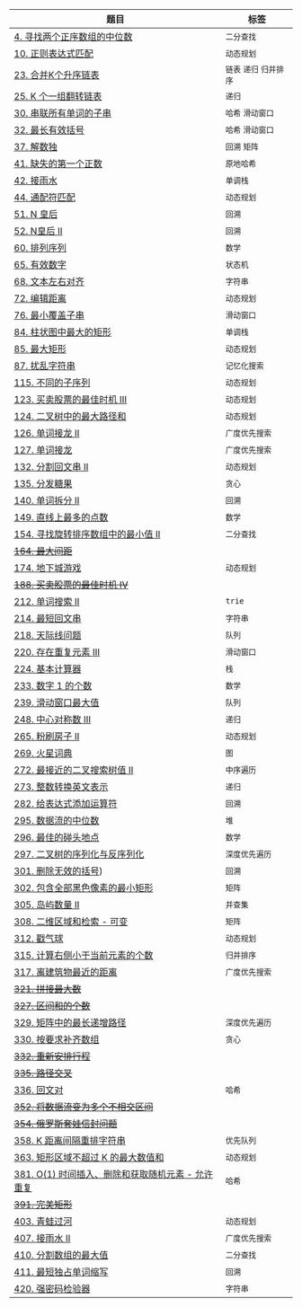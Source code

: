 | 题目  |  标签 |
| ------------- | ------------- |
| [4. 寻找两个正序数组的中位数](src/median-of-two-sorted-arrays/median-of-two-sorted-arrays.md)  | `二分查找`  |
| [10. 正则表达式匹配](src/regular-expression-matching/regular-expression-matching.md)  | `动态规划`  |
| [23. 合并K个升序链表](src/merge-k-sorted-lists/merge-k-sorted-lists.md)  | `链表` `递归`  `归并排序`  |
| [25. K 个一组翻转链表](src/reverse-nodes-in-k-group/reverse-nodes-in-k-group.md)  | `递归`  |
| [30. 串联所有单词的子串](src/substring-with-concatenation-of-all-words/substring-with-concatenation-of-all-words.md)  | `哈希` `滑动窗口`  |
| [32. 最长有效括号](src/longest-valid-parentheses/longest-valid-parentheses.md) | `哈希` `滑动窗口`  |
| [37. 解数独](src/sudoku-solver/sudoku-solver.md) | `回溯` `矩阵`  |
| [41. 缺失的第一个正数](src/first-missing-positive/first-missing-positive.md) | `原地哈希`  |
| [42. 接雨水](src/trapping-rain-water/trapping-rain-water.md) | `单调栈`  |
| [44. 通配符匹配](src/wildcard-matching/wildcard-matching.md) | `动态规划`  |
| [51. N 皇后](src/n-queens/n-queens.md) | `回溯`  |
| [52. N皇后 II](src/n-queens-ii/n-queens-ii.md) | `回溯`  |
| [60. 排列序列](src/permutation-sequence/permutation-sequence.md) | `数学`  |
| [65. 有效数字](src/valid-number/valid-number.md) | `状态机`  |
| [68. 文本左右对齐](src/text-justification/text-justification.md) | `字符串`  |
| [72. 编辑距离](src/edit-distance/edit-distance.md) | `动态规划`  |
| [76. 最小覆盖子串](src/minimum-window-substring/minimum-window-substring.md) | `滑动窗口`  |
| [84. 柱状图中最大的矩形](src/largest-rectangle-in-histogram/largest-rectangle-in-histogram.md) | `单调栈`  |
| [85. 最大矩形](src/maximal-rectangle/maximal-rectangle.md) | `动态规划`  |
| [87. 扰乱字符串](src/scramble-string/scramble-string.md) | `记忆化搜索`  |
| [115. 不同的子序列](src/distinct-subsequences/distinct-subsequences.md) | `动态规划`  |
| [123. 买卖股票的最佳时机 III](src/best-time-to-buy-and-sell-stock-iii/best-time-to-buy-and-sell-stock-iii.md) | `动态规划`  |
| [124. 二叉树中的最大路径和](src/binary-tree-maximum-path-sum/binary-tree-maximum-path-sum.md) | `动态规划`  |
| [126. 单词接龙 II](src/word-ladder-ii/word-ladder-ii.md) | `广度优先搜索`  |
| [127. 单词接龙](src/word-ladder/word-ladder.md) | `广度优先搜索`  |
| [132. 分割回文串 II](src/palindrome-partitioning-ii/palindrome-partitioning-ii.md) | `动态规划`  |
| [135. 分发糖果](src/candy/candy.md) | `贪心`  |
| [140. 单词拆分 II](src/word-break-ii/word-break-ii.md) | `回溯`  |
| [149. 直线上最多的点数](src/max-points-on-a-line/max-points-on-a-line.md) | `数学`  |
| [154. 寻找旋转排序数组中的最小值 II](src/find-minimum-in-rotated-sorted-array-ii/find-minimum-in-rotated-sorted-array-ii.md) | `二分查找`  |
| [~~164. 最大间距~~](src/maximum-gap/maximum-gap.md) |   |
| [174. 地下城游戏](src/dungeon-game/dungeon-game.md) | `动态规划` |
| [~~188. 买卖股票的最佳时机 IV~~](src/best-time-to-buy-and-sell-stock-iv/best-time-to-buy-and-sell-stock-iv.md) |  |
| [212. 单词搜索 II](src/word-search-ii/word-search-ii.md) | `trie` |
| [214. 最短回文串](src/shortest-palindrome/shortest-palindrome.md) | `字符串` |
| [218. 天际线问题](src/the-skyline-problem/the-skyline-problem.md) | `队列` |
| [220. 存在重复元素 III](src/contains-duplicate-iii/contains-duplicate-iii.md) | `滑动窗口` |
| [224. 基本计算器](src/basic-calculator/basic-calculator.md) | `栈` |
| [233. 数字 1 的个数](src/number-of-digit-one/number-of-digit-one.md) | `数学` |
| [239. 滑动窗口最大值](src/sliding-window-maximum/sliding-window-maximum.md) | `队列` |
| [248. 中心对称数 III](src/strobogrammatic-number-iii/strobogrammatic-number-iii.md) | `递归` |
| [265. 粉刷房子 II](src/paint-house-ii/paint-house-ii.md) | `动态规划` |
| [269. 火星词典](src/alien-dictionary/alien-dictionary.md) | `图` |
| [272. 最接近的二叉搜索树值 II](src/closest-binary-search-tree-value-ii/closest-binary-search-tree-value-ii.md) | `中序遍历` |
| [273. 整数转换英文表示](src/integer-to-english-words/integer-to-english-words.md) | `递归` |
| [282. 给表达式添加运算符](src/expression-add-operators/expression-add-operators.md) | `回溯` |
| [295. 数据流的中位数](src/find-median-from-data-stream/find-median-from-data-stream.md) | `堆` |
| [296. 最佳的碰头地点](src/best-meeting-point/best-meeting-point.md) | `数学` |
| [297. 二叉树的序列化与反序列化](src/serialize-and-deserialize-binary-tree/serialize-and-deserialize-binary-tree.md) | `深度优先遍历` |
| [301. 删除无效的括号](src/remove-invalid-parentheses/remove-invalid-parentheses.md)) | `回溯` |
| [302. 包含全部黑色像素的最小矩形](src/smallest-rectangle-enclosing-black-pixels/smallest-rectangle-enclosing-black-pixels.md) | `矩阵` |
| [305. 岛屿数量 II](src/number-of-islands-ii/number-of-islands-ii.md) | `并查集` |
| [308. 二维区域和检索 - 可变](src/range-sum-query-2d-mutable/range-sum-query-2d-mutable.md) | `矩阵` |
| [312. 戳气球](src/burst-balloons/burst-balloons.md) | `动态规划` |
| [315. 计算右侧小于当前元素的个数](src/count-of-smaller-numbers-after-self/count-of-smaller-numbers-after-self.md) | `归并排序` |
| [317. 离建筑物最近的距离](src/shortest-distance-from-all-buildings/shortest-distance-from-all-buildings.md) | `广度优先搜索` |
| [~~321. 拼接最大数~~](src/create-maximum-number/create-maximum-number.md) |  |
| [~~327. 区间和的个数~~](src/count-of-range-sum/count-of-range-sum.md) |  |
| [329. 矩阵中的最长递增路径](src/longest-increasing-path-in-a-matrix/longest-increasing-path-in-a-matrix.md) | `深度优先遍历` |
| [330. 按要求补齐数组](src/patching-array/patching-array.md) | `贪心` |
| [~~332. 重新安排行程~~](src/reconstruct-itinerary/reconstruct-itinerary.md) |  |
| [~~335. 路径交叉~~](src/self-crossing/self-crossing.md) |  |
| [336. 回文对](src/palindrome-pairs/palindrome-pairs.md) | `哈希` |
| [~~352. 将数据流变为多个不相交区间~~](src/data-stream-as-disjoint-intervals/data-stream-as-disjoint-intervals.md) |  |
| [~~354. 俄罗斯套娃信封问题~~](src/russian-doll-envelopes/russian-doll-envelopes.md) |  |
| [358. K 距离间隔重排字符串](src/rearrange-string-k-distance-apart/rearrange-string-k-distance-apart.md) | `优先队列` |
| [363. 矩形区域不超过 K 的最大数值和](src/max-sum-of-rectangle-no-larger-than-k/max-sum-of-rectangle-no-larger-than-k.md) | `动态规划` |
| [381. O(1) 时间插入、删除和获取随机元素 - 允许重复](src/insert-delete-getrandom-o1-duplicates-allowed/insert-delete-getrandom-o1-duplicates-allowed.md) | `哈希` |
| [~~391. 完美矩形~~](src/perfect-rectangle/perfect-rectangle.md) |  |
| [403. 青蛙过河](src/frog-jump/frog-jump.md) | `动态规划` |
| [407. 接雨水 II](src/trapping-rain-water-ii/trapping-rain-water-ii.md) | `广度优先搜索` |
| [410. 分割数组的最大值](src/split-array-largest-sum/split-array-largest-sum.md) | `二分查找` |
| [411. 最短独占单词缩写](src/minimum-unique-word-abbreviation/minimum-unique-word-abbreviation.md) | `回溯` |
| [420. 强密码检验器](src/strong-password-checker/strong-password-checker.md) | `字符串` |
